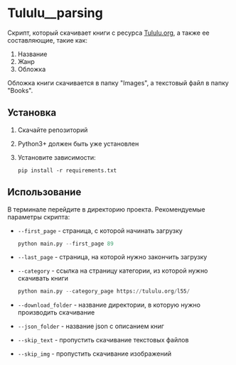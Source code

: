 # Tululu__parsing

Скрипт, который скачивает книги с ресурса [Tululu.org](https://tululu.org/), а также ее составляющие, такие как:
1. Название
2. Жанр
3. Обложка

Обложка книги скачивается в папку "Images", а текстовый файл в папку "Books".

## Установка 
1. Скачайте репозиторий
2. Python3+ должен быть уже установлен
3. Установите зависимости:
   
   `pip install -r requirements.txt`
   
## Использование
В терминале перейдите в директорию проекта. 
Рекомендуемые параметры скрипта:
 - `--first_page` - страница, с которой начинать загрузку
   ```python
   python main.py --first_page 89
   ```
 
 - `--last_page` - страница, на которой нужно закончить загрузку
 
 - `--category` - ссылка на страницу категории, из которой нужно скачивать книги

    ```python
    python main.py --category_page https://tululu.org/l55/
    ```

 - `--download_folder` - название директории, в которую нужно производить скачивание
 - `--json_folder` - название json с описанием книг
 
 - `--skip_text` - пропустить скачивание текстовых файлов
 
 - `--skip_img` - пропустить скачивание изображений
   
 
